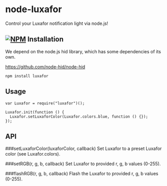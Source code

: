 node-luxafor
====

Control your Luxafor notification light via node.js!

[![NPM](https://nodei.co/npm/luxafor.png?downloads=true&stars=true)](https://nodei.co/npm/luxafor/)
Installation
----

We depend on the node.js hid library, which has some dependencies of its own.

https://github.com/node-hid/node-hid

```
npm install luxafor
```

Usage
----

```
var Luxafor = require("luxafor")();

Luxafor.init(function () {
  Luxafor.setLuxaforColor(Luxafor.colors.blue, function () {});
});
```

API
----

###setLuxaforColor(luxaforColor, callback)
Set Luxafor to a preset Luxafor color (see Luxafor.colors).

###setRGB(r, g, b, callback)
Set Luxafor to provided r, g, b values (0-255).

###flashRGB(r, g, b, callback)
Flash the Luxafor to provided r, g, b values (0-255).